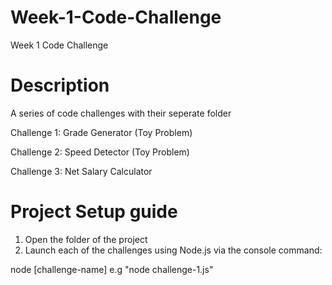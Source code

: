 # Week-1-Code-Challenge
Week 1 Code Challenge

# Description
A series of code challenges with their seperate folder

Challenge 1: Grade Generator (Toy Problem)

Challenge 2: Speed Detector (Toy Problem)

Challenge 3: Net Salary Calculator 

# Project Setup guide

1. Open the folder of the project
1. Launch each of the challenges using Node.js via the  console command: 

node [challenge-name] e.g "node challenge-1.js"


